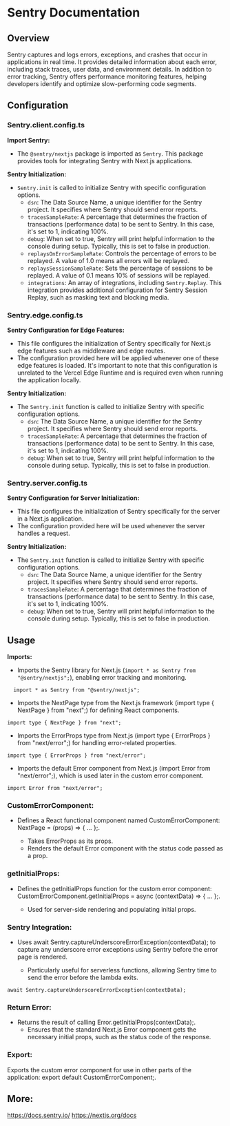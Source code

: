 # Sentry Documentation

## Overview

Sentry captures and logs errors, exceptions, and crashes that occur in applications in real time. It provides detailed information about each error, including stack traces, user data, and environment details. In addition to error tracking, Sentry offers performance monitoring features, helping developers identify and optimize slow-performing code segments.

## Configuration

### Sentry.client.config.ts

**Import Sentry:**
- The `@sentry/nextjs` package is imported as `Sentry`. This package provides tools for integrating Sentry with Next.js applications.

**Sentry Initialization:**
- `Sentry.init` is called to initialize Sentry with specific configuration options.
  - `dsn`: The Data Source Name, a unique identifier for the Sentry project. It specifies where Sentry should send error reports.
  - `tracesSampleRate`: A percentage that determines the fraction of transactions (performance data) to be sent to Sentry. In this case, it's set to 1, indicating 100%.
  - `debug`: When set to true, Sentry will print helpful information to the console during setup. Typically, this is set to false in production.
  - `replaysOnErrorSampleRate`: Controls the percentage of errors to be replayed. A value of 1.0 means all errors will be replayed.
  - `replaysSessionSampleRate`: Sets the percentage of sessions to be replayed. A value of 0.1 means 10% of sessions will be replayed.
  - `integrations`: An array of integrations, including `Sentry.Replay`. This integration provides additional configuration for Sentry Session Replay, such as masking text and blocking media.

### Sentry.edge.config.ts

**Sentry Configuration for Edge Features:**
- This file configures the initialization of Sentry specifically for Next.js edge features such as middleware and edge routes.
- The configuration provided here will be applied whenever one of these edge features is loaded. It's important to note that this configuration is unrelated to the Vercel Edge Runtime and is required even when running the application locally.

**Sentry Initialization:**
- The `Sentry.init` function is called to initialize Sentry with specific configuration options.
  - `dsn`: The Data Source Name, a unique identifier for the Sentry project. It specifies where Sentry should send error reports.
  - `tracesSampleRate`: A percentage that determines the fraction of transactions (performance data) to be sent to Sentry. In this case, it's set to 1, indicating 100%.
  - `debug`: When set to true, Sentry will print helpful information to the console during setup. Typically, this is set to false in production.

### Sentry.server.config.ts

**Sentry Configuration for Server Initialization:**
- This file configures the initialization of Sentry specifically for the server in a Next.js application.
- The configuration provided here will be used whenever the server handles a request.

**Sentry Initialization:**
- The `Sentry.init` function is called to initialize Sentry with specific configuration options.
  - `dsn`: The Data Source Name, a unique identifier for the Sentry project. It specifies where Sentry should send error reports.
  - `tracesSampleRate`: A percentage that determines the fraction of transactions (performance data) to be sent to Sentry. In this case, it's set to 1, indicating 100%.
  - `debug`: When set to true, Sentry will print helpful information to the console during setup. Typically, this is set to false in production.

## Usage

**Imports:**
- Imports the Sentry library for Next.js (`import * as Sentry from "@sentry/nextjs";`), enabling error tracking and monitoring.
```tsx
  import * as Sentry from "@sentry/nextjs";
```

- Imports the NextPage type from the Next.js framework (import type { NextPage } from "next";) for defining React components.

```tsx
import type { NextPage } from "next";
```

- Imports the ErrorProps type from Next.js (import type { ErrorProps } from "next/error";) for handling error-related properties.

```tsx
import type { ErrorProps } from "next/error";
```

- Imports the default Error component from Next.js (import Error from "next/error";), which is used later in the custom error component.

```tsx
import Error from "next/error";
```

### CustomErrorComponent:

- Defines a React functional component named CustomErrorComponent: NextPage<ErrorProps> = (props) => { ... };.

    - Takes ErrorProps as its props.
    - Renders the default Error component with the status code passed as a prop.

### getInitialProps:

- Defines the getInitialProps function for the custom error component:
CustomErrorComponent.getInitialProps = async (contextData) => { ... };.

    - Used for server-side rendering and populating initial props.

### Sentry Integration:

- Uses await Sentry.captureUnderscoreErrorException(contextData); to capture any underscore error exceptions using Sentry before the error page is rendered.

    - Particularly useful for serverless functions, allowing Sentry time to send the error before the lambda exits.

```tsx
await Sentry.captureUnderscoreErrorException(contextData);
```

### Return Error:

- Returns the result of calling Error.getInitialProps(contextData);.
    - Ensures that the standard Next.js Error component gets the necessary initial props, such as the status code of the response.

### Export:

Exports the custom error component for use in other parts of the application: export default CustomErrorComponent;.

## More:
https://docs.sentry.io/
https://nextjs.org/docs